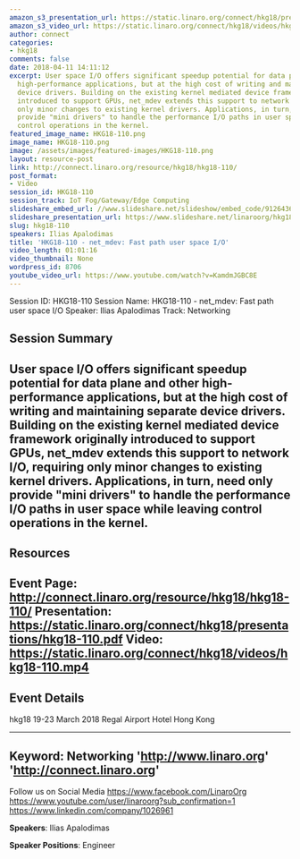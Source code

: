 ```yaml
---
amazon_s3_presentation_url: https://static.linaro.org/connect/hkg18/presentations/hkg18-110.pdf
amazon_s3_video_url: https://static.linaro.org/connect/hkg18/videos/hkg18-110.mp4
author: connect
categories:
- hkg18
comments: false
date: 2018-04-11 14:11:12
excerpt: User space I/O offers significant speedup potential for data plane and other
  high-performance applications, but at the high cost of writing and maintaining separate
  device drivers. Building on the existing kernel mediated device framework originally
  introduced to support GPUs, net_mdev extends this support to network I/O, requiring
  only minor changes to existing kernel drivers. Applications, in turn, need only
  provide "mini drivers" to handle the performance I/O paths in user space while leaving
  control operations in the kernel.
featured_image_name: HKG18-110.png
image_name: HKG18-110.png
image: /assets/images/featured-images/HKG18-110.png
layout: resource-post
link: http://connect.linaro.org/resource/hkg18/hkg18-110/
post_format:
- Video
session_id: HKG18-110
session_track: IoT Fog/Gateway/Edge Computing
slideshare_embed_url: //www.slideshare.net/slideshow/embed_code/91264363
slideshare_presentation_url: https://www.slideshare.net/linaroorg/hkg18110-netmdev-fast-path-user-space-io
slug: hkg18-110
speakers: Ilias Apalodimas
title: 'HKG18-110 - net_mdev: Fast path user space I/O'
video_length: 01:01:16
video_thumbnail: None
wordpress_id: 8706
youtube_video_url: https://www.youtube.com/watch?v=KamdmJGBC8E
---
```


Session ID: HKG18-110
Session Name: HKG18-110 - net_mdev: Fast path user space I/O
Speaker: Ilias Apalodimas
Track: Networking


## Session Summary
User space I/O offers significant speedup potential for data plane and other high-performance applications, but at the high cost of writing and maintaining separate device drivers. Building on the existing kernel mediated device framework originally introduced to support GPUs, net_mdev extends this support to network I/O, requiring only minor changes to existing kernel drivers. Applications, in turn, need only provide "mini drivers" to handle the performance I/O paths in user space while leaving control operations in the kernel.
---------------------------------------------------
## Resources
Event Page: http://connect.linaro.org/resource/hkg18/hkg18-110/
Presentation: https://static.linaro.org/connect/hkg18/presentations/hkg18-110.pdf
Video: https://static.linaro.org/connect/hkg18/videos/hkg18-110.mp4
 ---------------------------------------------------
## Event Details
hkg18
19-23 March 2018
Regal Airport Hotel Hong Kong

---------------------------------------------------
Keyword: Networking
'http://www.linaro.org'
'http://connect.linaro.org'
---------------------------------------------------
Follow us on Social Media
https://www.facebook.com/LinaroOrg
https://www.youtube.com/user/linaroorg?sub_confirmation=1
https://www.linkedin.com/company/1026961

**Speakers**: Ilias Apalodimas

**Speaker Positions**: Engineer